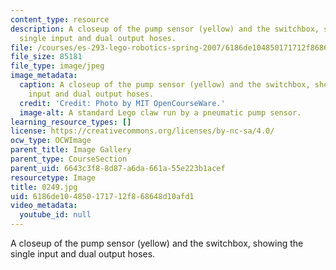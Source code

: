 ```yaml
---
content_type: resource
description: A closeup of the pump sensor (yellow) and the switchbox, showing the
  single input and dual output hoses.
file: /courses/es-293-lego-robotics-spring-2007/6186de104850171712f868648d10afd1_0250.jpg
file_size: 85181
file_type: image/jpeg
image_metadata:
  caption: A closeup of the pump sensor (yellow) and the switchbox, showing the single
    input and dual output hoses.
  credit: 'Credit: Photo by MIT OpenCourseWare.'
  image-alt: A standard Lego claw run by a pneumatic pump sensor.
learning_resource_types: []
license: https://creativecommons.org/licenses/by-nc-sa/4.0/
ocw_type: OCWImage
parent_title: Image Gallery
parent_type: CourseSection
parent_uid: 6643c3f8-8d87-a6da-661a-55e223b1acef
resourcetype: Image
title: 0249.jpg
uid: 6186de10-4850-1717-12f8-68648d10afd1
video_metadata:
  youtube_id: null
---
```

A closeup of the pump sensor (yellow) and the switchbox, showing the single input and dual output hoses.
